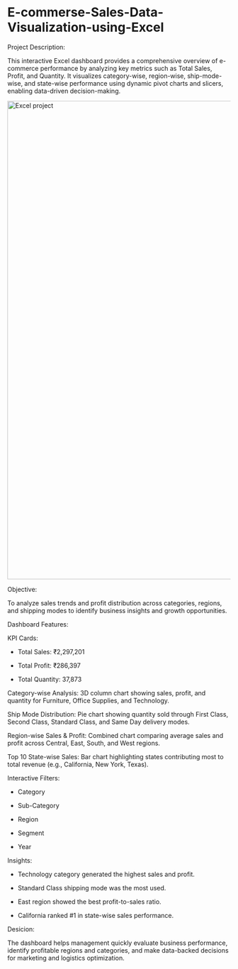 # E-commerse-Sales-Data-Visualization-using-Excel

Project Description:

This interactive Excel dashboard provides a comprehensive overview of e-commerce performance by analyzing key metrics such as Total Sales, Profit, and Quantity. It visualizes category-wise, region-wise, ship-mode-wise, and state-wise performance using dynamic pivot charts and slicers, enabling data-driven decision-making.


<img width="1920" height="1080" alt="Excel project" src="https://github.com/user-attachments/assets/2cd2af61-87f1-4c2b-91e7-55a547d1f450" />

Objective:

To analyze sales trends and profit distribution across categories, regions, and shipping modes to identify business insights and growth opportunities.

Dashboard Features:

KPI Cards:

* Total Sales: ₹2,297,201

* Total Profit: ₹286,397

* Total Quantity: 37,873

Category-wise Analysis:
3D column chart showing sales, profit, and quantity for Furniture, Office Supplies, and Technology.

Ship Mode Distribution:
Pie chart showing quantity sold through First Class, Second Class, Standard Class, and Same Day delivery modes.

Region-wise Sales & Profit:
Combined chart comparing average sales and profit across Central, East, South, and West regions.

Top 10 State-wise Sales:
Bar chart highlighting states contributing most to total revenue (e.g., California, New York, Texas).

Interactive Filters:

  * Category

  * Sub-Category

  * Region

  * Segment

  * Year

Insights:

* Technology category generated the highest sales and profit.

* Standard Class shipping mode was the most used.

* East region showed the best profit-to-sales ratio.

* California ranked #1 in state-wise sales performance.

Desicion:

The dashboard helps management quickly evaluate business performance, identify profitable regions and categories, and make data-backed decisions for marketing and logistics optimization.
